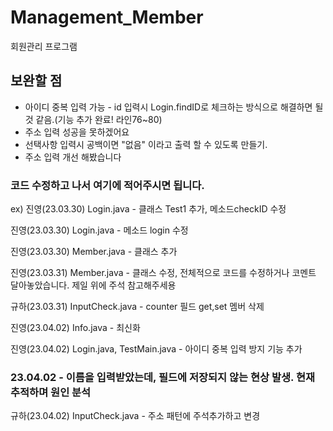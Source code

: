 # Management_Member
회원관리 프로그램

## 보완할 점
- 아이디 중복 입력 가능 - id 입력시 Login.findID로 체크하는 방식으로 해결하면 될 것 같음.(기능 추가 완료! 라인76~80)
- 주소 입력 성공을 못하겠어요 
- 선택사항 입력시 공백이면 "없음" 이라고 출력 할 수 있도록 만들기.
- 주소 입력 개선 해봤습니다

### 코드 수정하고 나서 여기에 적어주시면 됩니다.

ex) 진영(23.03.30) Login.java - 클래스 Test1 추가, 메소드checkID 수정

진영(23.03.30) Login.java - 메소드 login 수정

진영(23.03.30) Member.java - 클래스 추가

진영(23.03.31) Member.java - 클래스 수정, 전체적으로 코드를 수정하거나 코멘트 달아놓았습니다. 제일 위에 주석 참고해주세용

규하(23.03.31) InputCheck.java - counter 필드 get,set 멤버 삭제 

진영(23.04.02) Info.java - 최신화

진영(23.04.02) Login.java, TestMain.java - 아이디 중복 입력 방지 기능 추가

### 23.04.02 - 이름을 입력받았는데, 필드에 저장되지 않는 현상 발생. 현재 추적하며 원인 분석 

규하(23.04.02) InputCheck.java - 주소 패턴에 주석추가하고 변경
